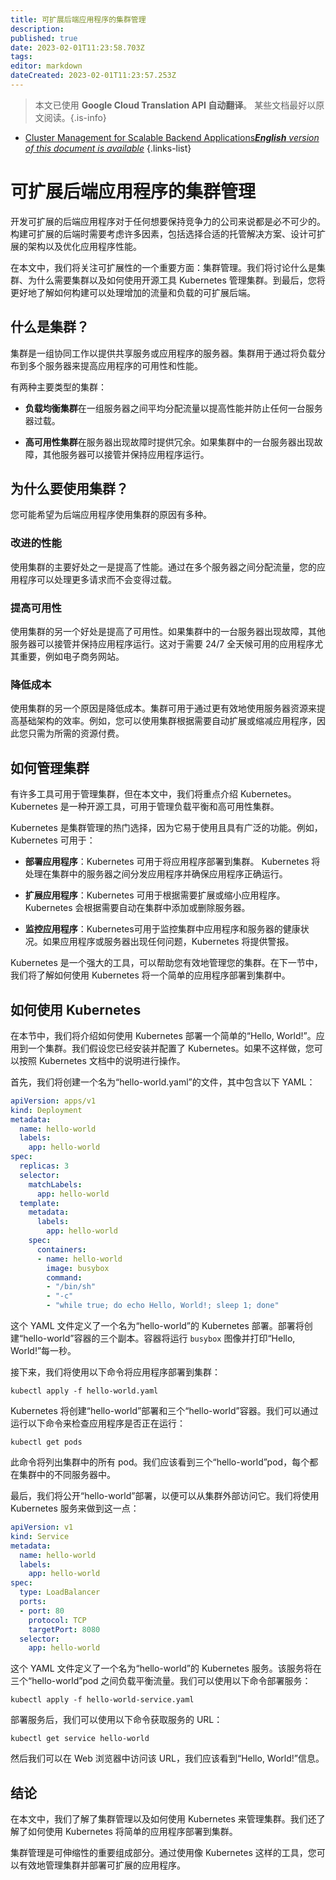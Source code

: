 ```yaml
---
title: 可扩展后端应用程序的集群管理
description: 
published: true
date: 2023-02-01T11:23:58.703Z
tags: 
editor: markdown
dateCreated: 2023-02-01T11:23:57.253Z
---
```


> 本文已使用 **Google Cloud Translation API 自动翻译**。
某些文档最好以原文阅读。{.is-info}

- [Cluster Management for Scalable Backend Applications***English** version of this document is available*](/en/Knowledge-base/Backend/cluster-management-for-scalable-backend-applications)
{.links-list}



# 可扩展后端应用程序的集群管理

开发可扩展的后端应用程序对于任何想要保持竞争力的公司来说都是必不可少的。构建可扩展的后端时需要考虑许多因素，包括选择合适的托管解决方案、设计可扩展的架构以及优化应用程序性能。

在本文中，我们将关注可扩展性的一个重要方面：集群管理。我们将讨论什么是集群、为什么需要集群以及如何使用开源工具 Kubernetes 管理集群。到最后，您将更好地了解如何构建可以处理增加的流量和负载的可扩展后端。

## 什么是集群？

集群是一组协同工作以提供共享服务或应用程序的服务器。集群用于通过将负载分布到多个服务器来提高应用程序的可用性和性能。

有两种主要类型的集群：

- **负载均衡集群**在一组服务器之间平均分配流量以提高性能并防止任何一台服务器过载。

- **高可用性集群**在服务器出现故障时提供冗余。如果集群中的一台服务器出现故障，其他服务器可以接管并保持应用程序运行。

## 为什么要使用集群？

您可能希望为后端应用程序使用集群的原因有多种。

### 改进的性能

使用集群的主要好处之一是提高了性能。通过在多个服务器之间分配流量，您的应用程序可以处理更多请求而不会变得过载。

### 提高可用性

使用集群的另一个好处是提高了可用性。如果集群中的一台服务器出现故障，其他服务器可以接管并保持应用程序运行。这对于需要 24/7 全天候可用的应用程序尤其重要，例如电子商务网站。

### 降低成本

使用集群的另一个原因是降低成本。集群可用于通过更有效地使用服务器资源来提高基础架构的效率。例如，您可以使用集群根据需要自动扩展或缩减应用程序，因此您只需为所需的资源付费。

## 如何管理集群

有许多工具可用于管理集群，但在本文中，我们将重点介绍 Kubernetes。 Kubernetes 是一种开源工具，可用于管理负载平衡和高可用性集群。

Kubernetes 是集群管理的热门选择，因为它易于使用且具有广泛的功能。例如，Kubernetes 可用于：

- **部署应用程序**：Kubernetes 可用于将应用程序部署到集群。 Kubernetes 将处理在集群中的服务器之间分发应用程序并确保应用程序正确运行。

- **扩展应用程序**：Kubernetes 可用于根据需要扩展或缩小应用程序。 Kubernetes 会根据需要自动在集群中添加或删除服务器。

- **监控应用程序**：Kubernetes可用于监控集群中应用程序和服务器的健康状况。如果应用程序或服务器出现任何问题，Kubernetes 将提供警报。

Kubernetes 是一个强大的工具，可以帮助您有效地管理您的集群。在下一节中，我们将了解如何使用 Kubernetes 将一个简单的应用程序部署到集群中。

## 如何使用 Kubernetes

在本节中，我们将介绍如何使用 Kubernetes 部署一个简单的“Hello, World!”。应用到一个集群。我们假设您已经安装并配置了 Kubernetes。如果不这样做，您可以按照 Kubernetes 文档中的说明进行操作。

首先，我们将创建一个名为“hello-world.yaml”的文件，其中包含以下 YAML：

```yaml
apiVersion: apps/v1
kind: Deployment
metadata:
  name: hello-world
  labels:
    app: hello-world
spec:
  replicas: 3
  selector:
    matchLabels:
      app: hello-world
  template:
    metadata:
      labels:
        app: hello-world
    spec:
      containers:
      - name: hello-world
        image: busybox
        command:
        - "/bin/sh"
        - "-c"
        - "while true; do echo Hello, World!; sleep 1; done"
```

这个 YAML 文件定义了一个名为“hello-world”的 Kubernetes 部署。部署将创建“hello-world”容器的三个副本。容器将运行 `busybox` 图像并打印“Hello, World!”每一秒。

接下来，我们将使用以下命令将应用程序部署到集群：

```
kubectl apply -f hello-world.yaml
```

Kubernetes 将创建“hello-world”部署和三个“hello-world”容器。我们可以通过运行以下命令来检查应用程序是否正在运行：

```
kubectl get pods
```

此命令将列出集群中的所有 pod。我们应该看到三个“hello-world”pod，每个都在集群中的不同服务器中。

最后，我们将公开“hello-world”部署，以便可以从集群外部访问它。我们将使用 Kubernetes 服务来做到这一点：

```yaml
apiVersion: v1
kind: Service
metadata:
  name: hello-world
  labels:
    app: hello-world
spec:
  type: LoadBalancer
  ports:
  - port: 80
    protocol: TCP
    targetPort: 8080
  selector:
    app: hello-world
```

这个 YAML 文件定义了一个名为“hello-world”的 Kubernetes 服务。该服务将在三个“hello-world”pod 之间负载平衡流量。我们可以使用以下命令部署服务：

```
kubectl apply -f hello-world-service.yaml
```

部署服务后，我们可以使用以下命令获取服务的 URL：

```
kubectl get service hello-world
```

然后我们可以在 Web 浏览器中访问该 URL，我们应该看到“Hello, World!”信息。

## 结论

在本文中，我们了解了集群管理以及如何使用 Kubernetes 来管理集群。我们还了解了如何使用 Kubernetes 将简单的应用程序部署到集群。

集群管理是可伸缩性的重要组成部分。通过使用像 Kubernetes 这样的工具，您可以有效地管理集群并部署可扩展的应用程序。